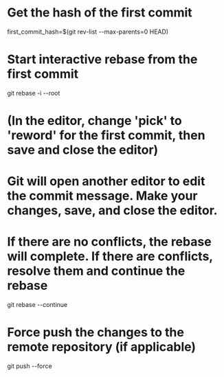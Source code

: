 # Get the hash of the first commit
first_commit_hash=$(git rev-list --max-parents=0 HEAD)

# Start interactive rebase from the first commit
git rebase -i --root

# (In the editor, change 'pick' to 'reword' for the first commit, then save and close the editor)

# Git will open another editor to edit the commit message. Make your changes, save, and close the editor.

# If there are no conflicts, the rebase will complete. If there are conflicts, resolve them and continue the rebase
git rebase --continue

# Force push the changes to the remote repository (if applicable)
git push --force
